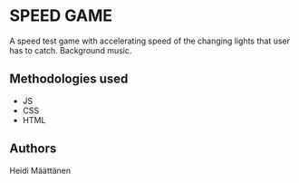 # SPEED GAME   
A speed test game with accelerating speed of the changing lights that user has to catch. Background music.

## Methodologies used
* JS
* CSS
* HTML

## Authors
Heidi Määttänen